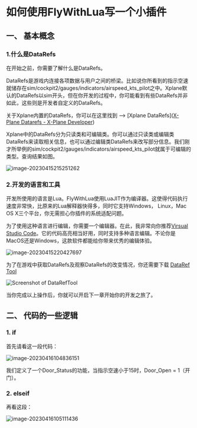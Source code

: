 # 如何使用FlyWithLua写一个小插件


## 一、 基本概念

### 1.什么是DataRefs

在开始之前，你需要了解什么是DataRefs。 

DataRefs是游戏内连接各项数据与用户之间的桥梁。比如说你所看到的指示空速就储存在sim/cockpit2/gauges/indicators/airspeed_kts_pilot之中。Xplane默认的DataRefs以sim开头，但在你开发的过程中，你可能看到有些DataRefs并非如此，这些则是开发者自定义的DataRefs。

关于Xplane内置的DataRefs，你可以在这里找到 --> [Xplane DataRefs]([X-Plane Datarefs - X-Plane Developer](https://developer.x-plane.com/datarefs/))

Xplane中的DataRefs分为只读类和可编辑类。你可以通过只读类或编辑类DataRefs来读取相关信息，也可以通过编辑类DataRefs来改写部分信息。我们刚才所举例的sim/cockpit2/gauges/indicators/airspeed_kts_pilot就属于可编辑的类型。查询结果如图。

![image-20230415215251262](C:\Users\ASUS\AppData\Roaming\Typora\typora-user-images\image-20230415215251262.png)

### 2.开发的语言和工具

开发所使用的语言是Lua。FlyWithLua使用LuaJIT作为编译器。这使得代码执行速度非常快，比原来的Lua解释器快得多，同时它支持Windows， Linux，Mac OS X三个平台，你无需担心你插件的系统适配问题。

为了使用这种语言进行编辑，你需要一个编辑器。在此，我非常向你推荐[Virsual Studio Code](https://code.visualstudio.com/)。它的代码高亮相当好用，同时支持多种语言编辑。不论你是MacOS还是Windows，这款软件都能给你带来优秀的编辑体验。

![image-20230415220427697](https://picdl.sunbangyan.cn/2023/06/09/vjo3ni.png)

为了在游戏中获取DataRefs及观察DataRefs的改变情况，你还需要下载 [DataRef Tool](https://datareftool.com/)

![Screenshot of DataRefTool](https://datareftool.com/datareftool.png)



当你完成以上操作后，你就可以开启下一章开始你的开发之旅了。



## 二、 代码的一些逻辑

### 1. if

首先请看这一段代码：

![image-20230416104836151](https://picdl.sunbangyan.cn/2023/06/09/vk8w75.png)

我们定义了一个Door_Status的功能，当指示空速小于15时，Door_Open = 1（开门）。

### 2. elseif

再看这段：

![image-20230416105111436](https://picdl.sunbangyan.cn/2023/06/09/vm1tao.png)

